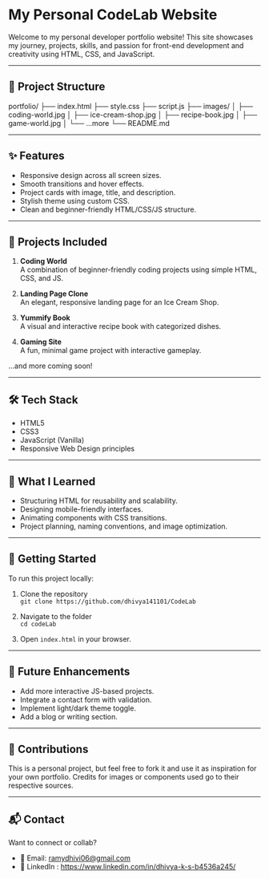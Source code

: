 ﻿# My Personal CodeLab Website

Welcome to my personal developer portfolio website! This site showcases my journey, projects, skills, and passion for front-end development and creativity using HTML, CSS, and JavaScript.

---

## 📁 Project Structure

portfolio/
├── index.html
├── style.css
├── script.js
├── images/
│ ├── coding-world.jpg
│ ├── ice-cream-shop.jpg
│ ├── recipe-book.jpg
│ ├── game-world.jpg
│ └── ...more
└── README.md


---

## ✨ Features

-  Responsive design across all screen sizes.
-  Smooth transitions and hover effects.
-  Project cards with image, title, and description.
-  Stylish theme using custom CSS.
-  Clean and beginner-friendly HTML/CSS/JS structure.

---

## 📌 Projects Included

1. **Coding World**  
   A combination of beginner-friendly coding projects using simple HTML, CSS, and JS.

2. **Landing Page Clone**  
   An elegant, responsive landing page for an Ice Cream Shop.

3. **Yummify Book**  
   A visual and interactive recipe book with categorized dishes.

4. **Gaming Site**  
   A fun, minimal game project with interactive gameplay.

...and more coming soon!

---

## 🛠️ Tech Stack

- HTML5
- CSS3
- JavaScript (Vanilla)
- Responsive Web Design principles

---

## 🧠 What I Learned

- Structuring HTML for reusability and scalability.
- Designing mobile-friendly interfaces.
- Animating components with CSS transitions.
- Project planning, naming conventions, and image optimization.

---

## 🚀 Getting Started

To run this project locally:

1. Clone the repository  
   `git clone https://github.com/dhivya141101/CodeLab`

2. Navigate to the folder  
   `cd codeLab`

3. Open `index.html` in your browser.

---

## 🔮 Future Enhancements

- Add more interactive JS-based projects.
- Integrate a contact form with validation.
- Implement light/dark theme toggle.
- Add a blog or writing section.

---

## 🤝 Contributions

This is a personal project, but feel free to fork it and use it as inspiration for your own portfolio. Credits for images or components used go to their respective sources.

---

## 📬 Contact

Want to connect or collab?

- 📧 Email: ramydhivi06@gmail.com
- 💬 LinkedIn : https://www.linkedin.com/in/dhivya-k-s-b4536a245/

